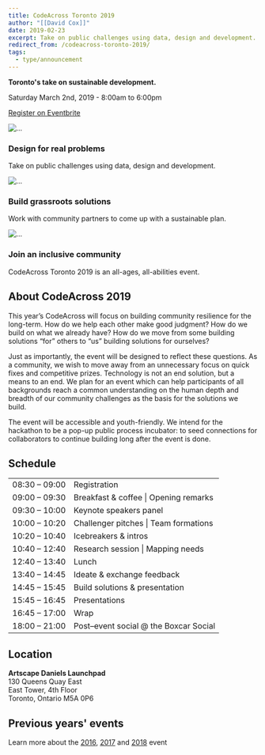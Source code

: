 ```yaml
---
title: CodeAcross Toronto 2019
author: "[[David Cox]]"
date: 2019-02-23
excerpt: Take on public challenges using data, design and development.
redirect_from: /codeacross-toronto-2019/
tags:
  - type/announcement
---
```

**Toronto's take on sustainable development.**

Saturday March 2nd, 2019 - 8:00am to 6:00pm

[Register on Eventbrite](https://www.eventbrite.ca/e/codeacrossto-2019-tickets-53330824933)

![...](/assets/images/announcements/codeacross-toronto-2019/codeacross-2018-working.jpg)

### Design for real problems

Take on public challenges using data, design and development.

![...](/assets/images/announcements/codeacross-toronto-2019/codeacross-2018-coding.jpg)

### Build grassroots solutions

Work with community partners to come up with a sustainable plan.

![...](/assets/images/announcements/codeacross-toronto-2019/codeacross-2018-group.jpg)

### Join an inclusive community

CodeAcross Toronto 2019 is an all-ages, all-abilities event.

## About CodeAcross 2019

This year’s CodeAcross will focus on building community resilience for the long-term. How do we help each other make good judgment? How do we build on what we already have? How do we move from some building solutions “for” others to “us” building solutions for ourselves?

Just as importantly, the event will be designed to reflect these questions. As a community, we wish to move away from an unnecessary focus on quick fixes and competitive prizes. Technology is not an end solution, but a means to an end. We plan for an event which can help participants of all backgrounds reach a common understanding on the human depth and breadth of our community challenges as the basis for the solutions we build.

The event will be accessible and youth-friendly. We intend for the hackathon to be a pop-up public process incubator: to seed connections for collaborators to continue building long after the event is done.

## Schedule

|   |   |
|---|---|
|08:30 – 09:00|Registration|
|09:00 – 09:30|Breakfast & coffee \| Opening remarks|
|09:30 – 10:00|Keynote speakers panel|
|10:00 – 10:20|Challenger pitches \| Team formations|
|10:20 – 10:40|Icebreakers & intros|
|10:40 – 12:40|Research session \| Mapping needs|
|12:40 – 13:40|Lunch|
|13:40 – 14:45|Ideate & exchange feedback|
|14:45 – 15:45|Build solutions & presentation|
|15:45 – 16:45|Presentations|
|16:45 – 17:00|Wrap|
|18:00 – 21:00|Post–event social @ the Boxcar Social|

## Location

**Artscape Daniels Launchpad**  
130 Queens Quay East  
East Tower, 4th Floor  
Toronto, Ontario M5A 0P6

## Previous years' events

Learn more about the [2016](http://codeacross.ca/2016/), [2017](http://codeacross.ca/2017/) and [2018](http://codeacross.ca/2017/) event